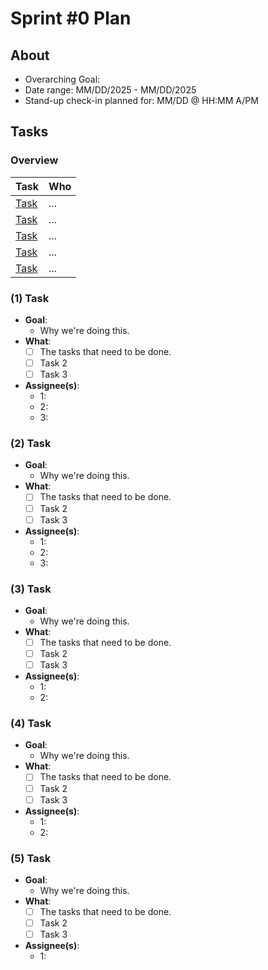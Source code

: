 # Sprint #0 Plan
## About
- Overarching Goal: 
- Date range: MM/DD/2025 - MM/DD/2025
- Stand-up check-in planned for: MM/DD @ HH:MM A/PM

## Tasks
### Overview
| Task | Who |
| ---- | ---- |
| [Task]() | ... | 
| [Task]() | ... | 
| [Task]() | ... | 
| [Task]() | ... | 
| [Task]() | ... | 

### (1) Task
- **Goal**: 
  - Why we're doing this.
- **What**:
  - [ ] The tasks that need to be done.
  - [ ] Task 2
  - [ ] Task 3
- **Assignee(s)**:
  - 1:
  - 2:
  - 3: 

### (2) Task
- **Goal**: 
  - Why we're doing this.
- **What**:
  - [ ] The tasks that need to be done.
  - [ ] Task 2
  - [ ] Task 3
- **Assignee(s)**:
  - 1:
  - 2:
  - 3: 

### (3) Task
- **Goal**: 
  - Why we're doing this.
- **What**:
  - [ ] The tasks that need to be done.
  - [ ] Task 2
  - [ ] Task 3
- **Assignee(s)**:
  - 1:
  - 2: 


### (4) Task
- **Goal**: 
  - Why we're doing this.
- **What**:
  - [ ] The tasks that need to be done.
  - [ ] Task 2
  - [ ] Task 3
- **Assignee(s)**:
  - 1: 
  - 2:

### (5) Task
- **Goal**: 
  - Why we're doing this.
- **What**:
  - [ ] The tasks that need to be done.
  - [ ] Task 2
  - [ ] Task 3
- **Assignee(s)**:
  - 1: 